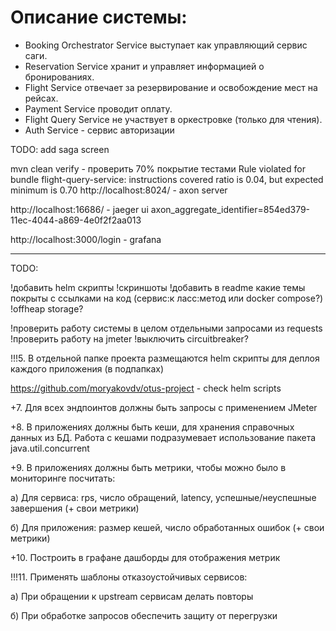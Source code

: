 # Описание системы:

* Booking Orchestrator Service выступает как управляющий сервис саги.
* Reservation Service хранит и управляет информацией о бронированиях.
* Flight Service отвечает за резервирование и освобождение мест на рейсах.
* Payment Service проводит оплату.
* Flight Query Service не участвует в оркестровке (только для чтения).
* Auth Service - сервис авторизации

TODO: add saga screen

mvn clean verify - проверить 70% покрытие тестами
Rule violated for bundle flight-query-service: instructions covered ratio is 0.04, but expected minimum is 0.70
http://localhost:8024/ - axon server

http://localhost:16686/ - jaeger ui
axon_aggregate_identifier=854ed379-11ec-4044-a869-4e0f2f2aa013

http://localhost:3000/login - grafana

----------------------------------------------------

TODO:

!добавить helm скрипты
!скриншоты
!добавить в readme какие темы покрыты с ссылками на код (сервис:к
ласс:метод или docker compose?)
!offheap storage?

!проверить работу системы в целом отдельными запросами из requests
!проверить работу на jmeter
!выключить circuitbreaker?


!!!5. В отдельной папке проекта размещаются helm скрипты для деплоя каждого приложения (в подпапках)

https://github.com/moryakovdv/otus-project - check helm scripts

+7. Для всех эндпоинтов должны быть запросы с применением JMeter

+8. В приложениях должны быть кеши, для хранения справочных данных из БД. Работа с кешами подразумевает использование пакета java.util.concurrent

+9. В приложениях должны быть метрики, чтобы можно было в мониторинге посчитать:

а) Для сервиса: rps, число обращений, latency, успешные/неуспешные завершения (+ свои метрики)

б) Для приложения: размер кешей, число обработанных ошибок (+ свои метрики)

+10. Построить в графане дашборды для отображения метрик

!!!11. Применять шаблоны отказоустойчивых сервисов:

а) При обращении к upstream сервисам делать повторы

б) При обработке запросов обеспечить защиту от перегрузки


